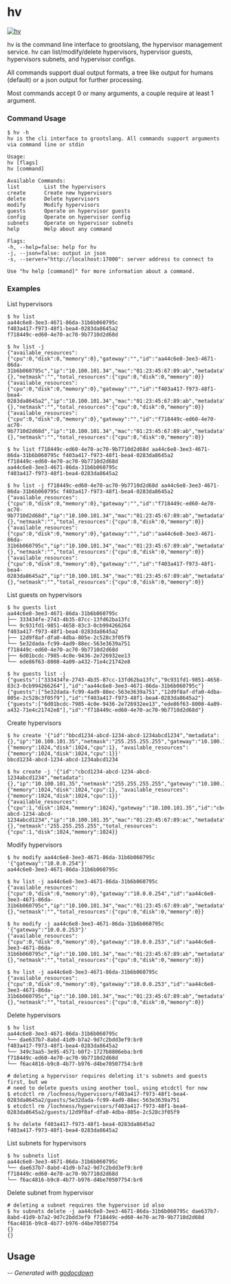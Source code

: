 # hv

[![hv](https://godoc.org/github.com/mistifyio/lochness/cmd/hv?status.png)](https://godoc.org/github.com/mistifyio/lochness/cmd/hv)

hv is the command line interface to grootslang, the hypervisor management
service. hv can list/modify/delete hypervisors, hypervisor guests, hypervisors
subnets, and hypervisor configs.

All commands support dual output formats, a tree like output for humans
(default) or a json output for further processing.

Most commands accept 0 or many arguments, a couple require at least 1 argument.

### Command Usage

    $ hv -h
    hv is the cli interface to grootslang. All commands support arguments via command line or stdin

    Usage:
    hv [flags]
    hv [command]

    Available Commands:
    list        List the hypervisors
    create      Create new hypervisors
    delete      Delete hypervisors
    modify      Modify hypervisors
    guests      Operate on hypervisor guests
    config      Operate on hypervisor config
    subnets     Operate on hypervisor subnets
    help        Help about any command

    Flags:
    -h, --help=false: help for hv
    -j, --json=false: output in json
    -s, --server="http://localhost:17000": server address to connect to

    Use "hv help [command]" for more information about a command.


### Examples

List hypervisors

    $ hv list
    aa44c6e8-3ee3-4671-86da-31b6b060795c
    f403a417-f973-48f1-bea4-0283da8645a2
    f718449c-ed60-4e70-ac70-9b7710d2d68d

    $ hv list -j
    {"available_resources":{"cpu":0,"disk":0,"memory":0},"gateway":"","id":"aa44c6e8-3ee3-4671-86da-31b6b060795c","ip":"10.100.101.34","mac":"01:23:45:67:89:ab","metadata":{},"netmask":"","total_resources":{"cpu":0,"disk":0,"memory":0}}
    {"available_resources":{"cpu":0,"disk":0,"memory":0},"gateway":"","id":"f403a417-f973-48f1-bea4-0283da8645a2","ip":"10.100.101.34","mac":"01:23:45:67:89:ab","metadata":{},"netmask":"","total_resources":{"cpu":0,"disk":0,"memory":0}}
    {"available_resources":{"cpu":0,"disk":0,"memory":0},"gateway":"","id":"f718449c-ed60-4e70-ac70-9b7710d2d68d","ip":"10.100.101.34","mac":"01:23:45:67:89:ab","metadata":{},"netmask":"","total_resources":{"cpu":0,"disk":0,"memory":0}}

    $ hv list f718449c-ed60-4e70-ac70-9b7710d2d68d aa44c6e8-3ee3-4671-86da-31b6b060795c f403a417-f973-48f1-bea4-0283da8645a2
    f718449c-ed60-4e70-ac70-9b7710d2d68d
    aa44c6e8-3ee3-4671-86da-31b6b060795c
    f403a417-f973-48f1-bea4-0283da8645a2

    $ hv list -j f718449c-ed60-4e70-ac70-9b7710d2d68d aa44c6e8-3ee3-4671-86da-31b6b060795c f403a417-f973-48f1-bea4-0283da8645a2
    {"available_resources":{"cpu":0,"disk":0,"memory":0},"gateway":"","id":"f718449c-ed60-4e70-ac70-9b7710d2d68d","ip":"10.100.101.34","mac":"01:23:45:67:89:ab","metadata":{},"netmask":"","total_resources":{"cpu":0,"disk":0,"memory":0}}
    {"available_resources":{"cpu":0,"disk":0,"memory":0},"gateway":"","id":"aa44c6e8-3ee3-4671-86da-31b6b060795c","ip":"10.100.101.34","mac":"01:23:45:67:89:ab","metadata":{},"netmask":"","total_resources":{"cpu":0,"disk":0,"memory":0}}
    {"available_resources":{"cpu":0,"disk":0,"memory":0},"gateway":"","id":"f403a417-f973-48f1-bea4-0283da8645a2","ip":"10.100.101.34","mac":"01:23:45:67:89:ab","metadata":{},"netmask":"","total_resources":{"cpu":0,"disk":0,"memory":0}}

List guests on hypervisors

    $ hv guests list
    aa44c6e8-3ee3-4671-86da-31b6b060795c
    ├── 333434fe-2743-4b35-87cc-13fd62ba13fc
    └── 9c931fd1-9851-4658-83c3-0cb994266264
    f403a417-f973-48f1-bea4-0283da8645a2
    ├── 12d9f8af-dfa0-4dba-805e-2c528c3f05f9
    └── 5e32dada-fc99-4ad9-88ec-563e3639a751
    f718449c-ed60-4e70-ac70-9b7710d2d68d
    ├── 6d01bcdc-7985-4c0e-9436-2e726932ee13
    └── ede86f63-8008-4a09-a432-71e4c21742e8

    $ hv guests list -j
    {"guests":["333434fe-2743-4b35-87cc-13fd62ba13fc","9c931fd1-9851-4658-83c3-0cb994266264"],"id":"aa44c6e8-3ee3-4671-86da-31b6b060795c"}
    {"guests":["5e32dada-fc99-4ad9-88ec-563e3639a751","12d9f8af-dfa0-4dba-805e-2c528c3f05f9"],"id":"f403a417-f973-48f1-bea4-0283da8645a2"}
    {"guests":["6d01bcdc-7985-4c0e-9436-2e726932ee13","ede86f63-8008-4a09-a432-71e4c21742e8"],"id":"f718449c-ed60-4e70-ac70-9b7710d2d68d"}

Create hypervisors

    $ hv create '{"id":"bbcd1234-abcd-1234-abcd-1234abcd1234","metadata":{},"ip":"10.100.101.35","netmask":"255.255.255.255","gateway":"10.100.101.35","mac":"01:23:45:67:89:ac","total_resources":{"memory":1024,"disk":1024,"cpu":1}, "available_resources": {"memory":1024,"disk":1024,"cpu":1}}'
    bbcd1234-abcd-1234-abcd-1234abcd1234

    $ hv create -j '{"id":"cbcd1234-abcd-1234-abcd-1234abcd1234","metadata":{},"ip":"10.100.101.35","netmask":"255.255.255.255","gateway":"10.100.101.35","mac":"01:23:45:67:89:ac","total_resources":{"memory":1024,"disk":1024,"cpu":1}, "available_resources": {"memory":1024,"disk":1024,"cpu":1}}'
    {"available_resources":{"cpu":1,"disk":1024,"memory":1024},"gateway":"10.100.101.35","id":"cbcd1234-abcd-1234-abcd-1234abcd1234","ip":"10.100.101.35","mac":"01:23:45:67:89:ac","metadata":{},"netmask":"255.255.255.255","total_resources":{"cpu":1,"disk":1024,"memory":1024}}

Modify hypervisors

    $ hv modify aa44c6e8-3ee3-4671-86da-31b6b060795c '{"gateway":"10.0.0.254"}'
    aa44c6e8-3ee3-4671-86da-31b6b060795c

    $ hv list -j aa44c6e8-3ee3-4671-86da-31b6b060795c
    {"available_resources":{"cpu":0,"disk":0,"memory":0},"gateway":"10.0.0.254","id":"aa44c6e8-3ee3-4671-86da-31b6b060795c","ip":"10.100.101.34","mac":"01:23:45:67:89:ab","metadata":{},"netmask":"","total_resources":{"cpu":0,"disk":0,"memory":0}}

    $ hv modify -j aa44c6e8-3ee3-4671-86da-31b6b060795c '{"gateway":"10.0.0.253"}'
    {"available_resources":{"cpu":0,"disk":0,"memory":0},"gateway":"10.0.0.253","id":"aa44c6e8-3ee3-4671-86da-31b6b060795c","ip":"10.100.101.34","mac":"01:23:45:67:89:ab","metadata":{},"netmask":"","total_resources":{"cpu":0,"disk":0,"memory":0}}

    $ hv list -j aa44c6e8-3ee3-4671-86da-31b6b060795c
    {"available_resources":{"cpu":0,"disk":0,"memory":0},"gateway":"10.0.0.253","id":"aa44c6e8-3ee3-4671-86da-31b6b060795c","ip":"10.100.101.34","mac":"01:23:45:67:89:ab","metadata":{},"netmask":"","total_resources":{"cpu":0,"disk":0,"memory":0}}

Delete hypervisors

    $ hv list
    aa44c6e8-3ee3-4671-86da-31b6b060795c
    └── dae637b7-8abd-41d9-b7a2-9d7c2bdd3ef9:br0
    f403a417-f973-48f1-bea4-0283da8645a2
    └── 349c3aa5-3e95-4571-b0f2-1727b8806eba:br0
    f718449c-ed60-4e70-ac70-9b7710d2d68d
    └── f6ac4816-b9c8-4b77-b976-d4be70507754:br0

    # deleting a hypervisor requires deleting it's subnets and guests first, but we
    # need to delete guests using another tool, using etcdctl for now
    $ etcdctl rm /lochness/hypervisors/f403a417-f973-48f1-bea4-0283da8645a2/guests/5e32dada-fc99-4ad9-88ec-563e3639a751
    $ etcdctl rm /lochness/hypervisors/f403a417-f973-48f1-bea4-0283da8645a2/guests/12d9f8af-dfa0-4dba-805e-2c528c3f05f9

    $ hv delete f403a417-f973-48f1-bea4-0283da8645a2
    f403a417-f973-48f1-bea4-0283da8645a2

List subnets for hypervisors

    $ hv subnets list
    aa44c6e8-3ee3-4671-86da-31b6b060795c
    └── dae637b7-8abd-41d9-b7a2-9d7c2bdd3ef9:br0
    f718449c-ed60-4e70-ac70-9b7710d2d68d
    └── f6ac4816-b9c8-4b77-b976-d4be70507754:br0

Delete subnet from hypervisor

    # deleting a subnet requires the hypervisor id also
    $ hv subnets delete -j aa44c6e8-3ee3-4671-86da-31b6b060795c dae637b7-8abd-41d9-b7a2-9d7c2bdd3ef9 f718449c-ed60-4e70-ac70-9b7710d2d68d f6ac4816-b9c8-4b77-b976-d4be70507754
    {}
    {}
## Usage

--
*Generated with [godocdown](https://github.com/robertkrimen/godocdown)*
